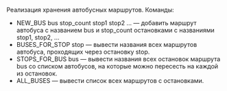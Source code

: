Реализация хранения автобусных маршрутов.
Команды:
 - NEW_BUS bus stop_count stop1 stop2 ... — добавить маршрут автобуса с названием bus и stop_count остановками с названиями stop1, stop2, ...
 - BUSES_FOR_STOP stop — вывести названия всех маршрутов автобуса, проходящих через остановку stop.
 - STOPS_FOR_BUS bus — вывести названия всех остановок маршрута bus со списком автобусов, на которые можно пересесть на каждой из остановок.
 - ALL_BUSES — вывести список всех маршрутов с остановками.
